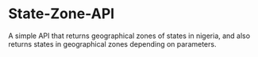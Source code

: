 # State-Zone-API
A simple API that returns geographical zones of states in nigeria, and also returns states in geographical zones depending on parameters.
